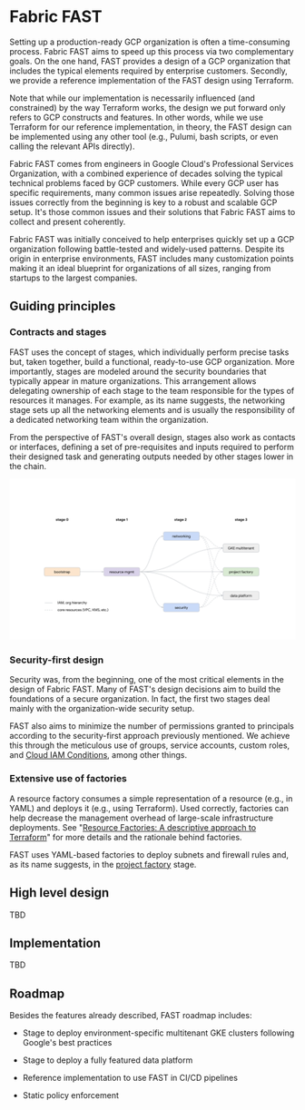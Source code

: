 # Fabric FAST

Setting up a production-ready GCP organization is often a time-consuming process. Fabric FAST aims to speed up this process via two complementary goals. On the one hand, FAST provides a design of a GCP organization that includes the typical elements required by enterprise customers. Secondly, we provide a reference implementation of the FAST design using Terraform.

Note that while our implementation is necessarily influenced (and constrained) by the way Terraform works, the design we put forward only refers to GCP constructs and features. In other words, while we use Terraform for our reference implementation, in theory, the FAST design can be implemented using any other tool (e.g., Pulumi, bash scripts, or even calling the relevant APIs directly).

Fabric FAST comes from engineers in Google Cloud's Professional Services Organization, with a combined experience of decades solving the typical technical problems faced by GCP customers. While every GCP user has specific requirements, many common issues arise repeatedly. Solving those issues correctly from the beginning is key to a robust and scalable GCP setup. It's those common issues and their solutions that Fabric FAST aims to collect and present coherently.

Fabric FAST was initially conceived to help enterprises quickly set up a GCP organization following battle-tested and widely-used patterns. Despite its origin in enterprise environments, FAST includes many customization points making it an ideal blueprint for organizations of all sizes, ranging from startups to the largest companies.

## Guiding principles

### Contracts and stages

FAST uses the concept of stages, which individually perform precise tasks but, taken together, build a functional, ready-to-use GCP organization. More importantly, stages are modeled around the security boundaries that typically appear in mature organizations. This arrangement allows delegating ownership of each stage to the team responsible for the types of resources it manages. For example, as its name suggests, the networking stage sets up all the networking elements and is usually the responsibility of a dedicated networking team within the organization.

From the perspective of FAST's overall design, stages also work as contacts or interfaces, defining a set of pre-requisites and inputs required to perform their designed task and generating outputs needed by other stages lower in the chain.

<img src="./stages.svg" alt="Stages diagram" style="margin: 0 auto; padding: 0; align: center;">

### Security-first design

Security was, from the beginning, one of the most critical elements in the design of Fabric FAST. Many of FAST's design decisions aim to build the foundations of a secure organization. In fact, the first two stages deal mainly with the organization-wide security setup.

FAST also aims to minimize the number of permissions granted to principals according to the security-first approach previously mentioned. We achieve this through the meticulous use of groups, service accounts, custom roles, and [Cloud IAM Conditions](https://cloud.google.com/iam/docs/conditions-overview), among other things.

### Extensive use of factories

A resource factory consumes a simple representation of a resource (e.g., in YAML) and deploys it (e.g., using Terraform). Used correctly, factories can help decrease the management overhead of large-scale infrastructure deployments. See "[Resource Factories: A descriptive approach to Terraform](https://medium.com/google-cloud/resource-factories-a-descriptive-approach-to-terraform-581b3ebb59c)" for more details and the rationale behind factories.

FAST uses YAML-based factories to deploy subnets and firewall rules and, as its name suggests, in the [project factory](./stages/03-project-factory/) stage.

## High level design

TBD

## Implementation

TBD

## Roadmap

Besides the features already described, FAST roadmap includes:

* Stage to deploy environment-specific multitenant GKE clusters following Google's best practices

* Stage to deploy a fully featured data platform

* Reference implementation to use FAST in CI/CD pipelines

* Static policy enforcement
